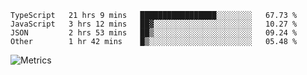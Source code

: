 <!--START_SECTION:waka-->

```text
TypeScript   21 hrs 9 mins   █████████████████░░░░░░░░   67.73 %
JavaScript   3 hrs 12 mins   ██▓░░░░░░░░░░░░░░░░░░░░░░   10.27 %
JSON         2 hrs 53 mins   ██▒░░░░░░░░░░░░░░░░░░░░░░   09.24 %
Other        1 hr 42 mins    █▒░░░░░░░░░░░░░░░░░░░░░░░   05.48 %
```

<!--END_SECTION:waka-->

![Metrics](https://metrics.lecoq.io/TachibanaKimika?template=classic&base.activity=0&base.community=0&base.repositories=0&languages=1&isocalendar=1&isocalendar.duration=half-year&languages.limit=8&languages.sections=most-used&languages.colors=github&languages.threshold=0%25&languages.indepth=false&languages.recent.load=300&languages.recent.days=14&config.timezone=Asia%2FShanghai)
